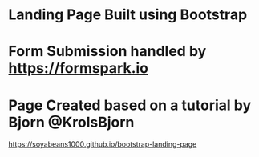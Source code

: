 # Landing Page Built using Bootstrap
# Form Submission handled by https://formspark.io
# Page Created based on a tutorial by Bjorn @KrolsBjorn

https://soyabeans1000.github.io/bootstrap-landing-page

